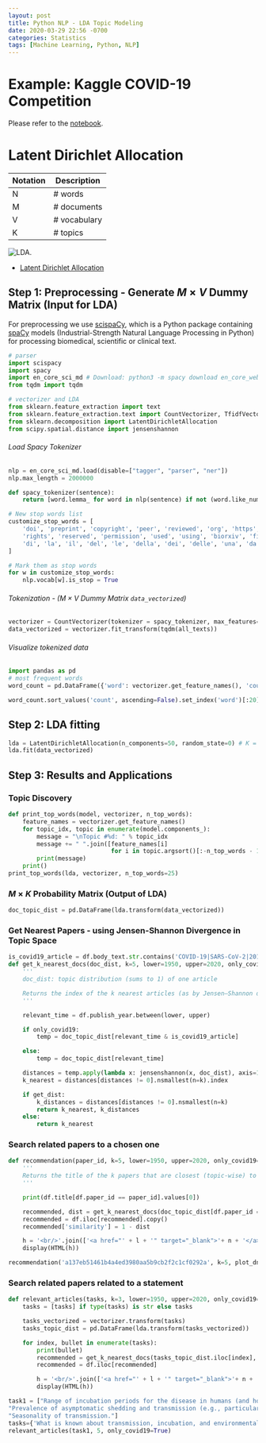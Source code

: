 ```yaml
---
layout: post
title: Python NLP - LDA Topic Modeling
date: 2020-03-29 22:56 -0700
categories: Statistics
tags: [Machine Learning, Python, NLP]
---
```


# Example: Kaggle COVID-19 Competition
Please refer to the [notebook](https://ylyy93.github.io/my_blog/assets/posts/kaggle/topic-modeling-finding-related-articles.html).

# Latent Dirichlet Allocation

| Notation | Description|
|----------|------------|
|N         |# words     |
|M         |# documents |
|V         |# vocabulary|
|K         |# topics    |

![LDA](https://ylyy93.github.io/my_blog/assets/posts/kaggle/LDA_notes.jpeg).

- [Latent Dirichlet Allocation](http://www.jmlr.org/papers/volume3/blei03a/blei03a.pdf)

## Step 1: Preprocessing - Generate $M\times V$ Dummy Matrix (Input for LDA)
For preprocessing we use [scispaCy](https://allenai.github.io/scispacy/), which is a Python package containing [spaCy](https://spacy.io) models (Industrial-Strength Natural Language Processing in Python) for processing biomedical, scientific or clinical text.

```python
# parser
import scispacy
import spacy
import en_core_sci_md # Download: python3 -m spacy download en_core_web_sm
from tqdm import tqdm

# vectorizer and LDA
from sklearn.feature_extraction import text
from sklearn.feature_extraction.text import CountVectorizer, TfidfVectorizer
from sklearn.decomposition import LatentDirichletAllocation
from scipy.spatial.distance import jensenshannon
```

###### Load Spacy Tokenizer  
```python
nlp = en_core_sci_md.load(disable=["tagger", "parser", "ner"])
nlp.max_length = 2000000

def spacy_tokenizer(sentence):
    return [word.lemma_ for word in nlp(sentence) if not (word.like_num or word.is_stop or word.is_punct or word.is_space or len(word)==1)]

# New stop words list
customize_stop_words = [
    'doi', 'preprint', 'copyright', 'peer', 'reviewed', 'org', 'https', 'et', 'al', 'author', 'figure',
    'rights', 'reserved', 'permission', 'used', 'using', 'biorxiv', 'fig', 'fig.', 'al.',
    'di', 'la', 'il', 'del', 'le', 'della', 'dei', 'delle', 'una', 'da',  'dell',  'non', 'si'
]

# Mark them as stop words
for w in customize_stop_words:
    nlp.vocab[w].is_stop = True
```

###### Tokenization - ($M\times V$ Dummy Matrix `data_vectorized`)
```python
vectorizer = CountVectorizer(tokenizer = spacy_tokenizer, max_features=800000) # V = 800000
data_vectorized = vectorizer.fit_transform(tqdm(all_texts))
```
###### Visualize tokenized data
```python
import pandas as pd
# most frequent words
word_count = pd.DataFrame({'word': vectorizer.get_feature_names(), 'count': np.asarray(data_vectorized.sum(axis=0))[0]})

word_count.sort_values('count', ascending=False).set_index('word')[:20].sort_values('count', ascending=True).plot(kind='barh')
```

## Step 2:  LDA fitting
```python
lda = LatentDirichletAllocation(n_components=50, random_state=0) # K = 50 (# topics)
lda.fit(data_vectorized)
```

## Step 3:  Results and Applications

### Topic Discovery
```python
def print_top_words(model, vectorizer, n_top_words):
    feature_names = vectorizer.get_feature_names()
    for topic_idx, topic in enumerate(model.components_):
        message = "\nTopic #%d: " % topic_idx
        message += " ".join([feature_names[i]
                             for i in topic.argsort()[:-n_top_words - 1:-1]])
        print(message)
    print()
print_top_words(lda, vectorizer, n_top_words=25)
```

### $M\times K$ Probability Matrix (Output of LDA)
```python
doc_topic_dist = pd.DataFrame(lda.transform(data_vectorized))
```

### Get Nearest Papers - using Jensen-Shannon Divergence in Topic Space

```python
is_covid19_article = df.body_text.str.contains('COVID-19|SARS-CoV-2|2019-nCov|SARS Coronavirus 2|2019 Novel Coronavirus')
def get_k_nearest_docs(doc_dist, k=5, lower=1950, upper=2020, only_covid19=False, get_dist=False):
    '''
    doc_dist: topic distribution (sums to 1) of one article

    Returns the index of the k nearest articles (as by Jensen–Shannon divergence in topic space).
    '''

    relevant_time = df.publish_year.between(lower, upper)

    if only_covid19:
        temp = doc_topic_dist[relevant_time & is_covid19_article]

    else:
        temp = doc_topic_dist[relevant_time]

    distances = temp.apply(lambda x: jensenshannon(x, doc_dist), axis=1)
    k_nearest = distances[distances != 0].nsmallest(n=k).index

    if get_dist:
        k_distances = distances[distances != 0].nsmallest(n=k)
        return k_nearest, k_distances
    else:
        return k_nearest
```

### Search related papers to a chosen one
```python
def recommendation(paper_id, k=5, lower=1950, upper=2020, only_covid19=False):
    '''
    Returns the title of the k papers that are closest (topic-wise) to the paper given by paper_id.
    '''

    print(df.title[df.paper_id == paper_id].values[0])

    recommended, dist = get_k_nearest_docs(doc_topic_dist[df.paper_id == paper_id].iloc[0], k, lower, upper, only_covid19, get_dist=True)
    recommended = df.iloc[recommended].copy()
    recommended['similarity'] = 1 - dist

    h = '<br/>'.join(['<a href="' + l + '" target="_blank">'+ n + '</a>' +' (Similarity: ' + "{:.2f}".format(s) + ')' for l, n, s in recommended[['url','title', 'similarity']].values])
    display(HTML(h))
```

```python
recommendation('a137eb51461b4a4ed3980aa5b9cb2f2c1cf0292a', k=5, plot_dna=True)
```

### Search related papers related to a statement

```python
def relevant_articles(tasks, k=3, lower=1950, upper=2020, only_covid19=False):
    tasks = [tasks] if type(tasks) is str else tasks

    tasks_vectorized = vectorizer.transform(tasks)
    tasks_topic_dist = pd.DataFrame(lda.transform(tasks_vectorized))

    for index, bullet in enumerate(tasks):
        print(bullet)
        recommended = get_k_nearest_docs(tasks_topic_dist.iloc[index], k, lower, upper, only_covid19)
        recommended = df.iloc[recommended]

        h = '<br/>'.join(['<a href="' + l + '" target="_blank">'+ n + '</a>' for l, n in recommended[['url','title']].values])
        display(HTML(h))
```

```python
task1 = ["Range of incubation periods for the disease in humans (and how this varies across age and health status) and how long individuals are contagious, even after recovery.",
"Prevalence of asymptomatic shedding and transmission (e.g., particularly children).",
"Seasonality of transmission."]
tasks={'What is known about transmission, incubation, and environmental stability?': task1}
relevant_articles(task1, 5, only_covid19=True)
```
